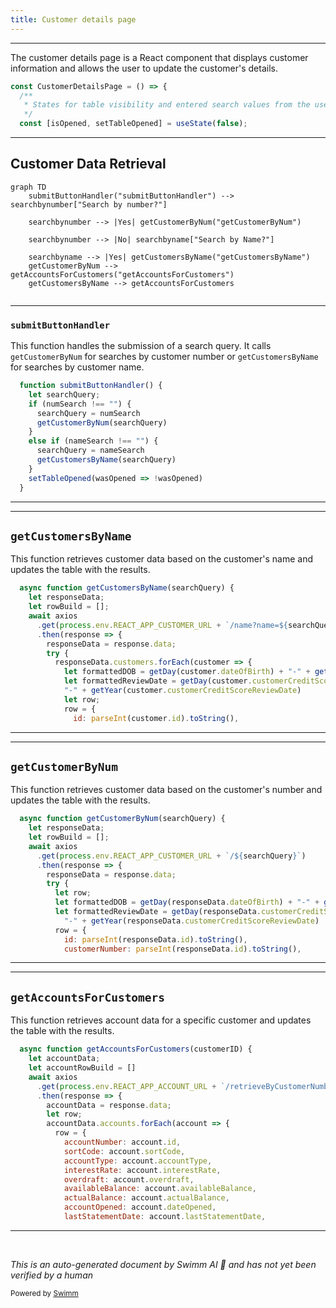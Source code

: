 ```yaml
---
title: Customer details page
---
```

<SwmSnippet path="/src/bank-application-frontend/src/content/CustomerDetailsPage/CustomerDetailsPage.js" line="23">

---

The customer details page is a React component that displays customer information and allows the user to update the customer's details.

```javascript
const CustomerDetailsPage = () => {
  /**
   * States for table visibility and entered search values from the user
   */
  const [isOpened, setTableOpened] = useState(false);
```

---

</SwmSnippet>

## Customer Data Retrieval

```mermaid
graph TD
    submitButtonHandler("submitButtonHandler") --> 
searchbynumber["Search by number?"]

    searchbynumber --> |Yes| getCustomerByNum("getCustomerByNum")

    searchbynumber --> |No| searchbyname["Search by Name?"]

    searchbyname --> |Yes| getCustomersByName("getCustomersByName")
    getCustomerByNum --> getAccountsForCustomers("getAccountsForCustomers")
    getCustomersByName --> getAccountsForCustomers


```

<SwmSnippet path="/src/bank-application-frontend/src/content/CustomerDetailsPage/CustomerDetailsPage.js" line="47">

---

### <SwmToken path="/src/bank-application-frontend/src/content/CustomerDetailsPage/CustomerDetailsPage.js" pos="47:3:3" line-data="  function submitButtonHandler() {">`submitButtonHandler`</SwmToken>

This function handles the submission of a search query. It calls <SwmToken path="/src/bank-application-frontend/src/content/CustomerDetailsPage/CustomerDetailsPage.js" pos="51:1:1" line-data="      getCustomerByNum(searchQuery)">`getCustomerByNum`</SwmToken> for searches by customer number or <SwmToken path="/src/bank-application-frontend/src/content/CustomerDetailsPage/CustomerDetailsPage.js" pos="55:1:1" line-data="      getCustomersByName(searchQuery)">`getCustomersByName`</SwmToken> for searches by customer name.

```javascript
  function submitButtonHandler() {
    let searchQuery;
    if (numSearch !== "") {
      searchQuery = numSearch
      getCustomerByNum(searchQuery)
    }
    else if (nameSearch !== "") {
      searchQuery = nameSearch
      getCustomersByName(searchQuery)
    }
    setTableOpened(wasOpened => !wasOpened)
  }
```

---

</SwmSnippet>

<SwmSnippet path="/src/bank-application-frontend/src/content/CustomerDetailsPage/CustomerDetailsPage.js" line="75">

---

## <SwmToken path="src/bank-application-frontend/src/content/CustomerDetailsPage/CustomerDetailsPage.js" pos="75:5:5" line-data="  async function getCustomersByName(searchQuery) {">`getCustomersByName`</SwmToken>

This function retrieves customer data based on the customer's name and updates the table with the results.

```javascript
  async function getCustomersByName(searchQuery) {
    let responseData;
    let rowBuild = [];
    await axios
      .get(process.env.REACT_APP_CUSTOMER_URL + `/name?name=${searchQuery}&limit=10`)
      .then(response => {
        responseData = response.data;
        try {
          responseData.customers.forEach(customer => {
            let formattedDOB = getDay(customer.dateOfBirth) + "-" + getMonth(customer.dateOfBirth) + "-" + getYear(customer.dateOfBirth)
            let formattedReviewDate = getDay(customer.customerCreditScoreReviewDate) + "-" + getMonth(customer.customerCreditScoreReviewDate) +
            "-" + getYear(customer.customerCreditScoreReviewDate)
            let row;
            row = {
              id: parseInt(customer.id).toString(),
```

---

</SwmSnippet>

<SwmSnippet path="/src/bank-application-frontend/src/content/CustomerDetailsPage/CustomerDetailsPage.js" line="119">

---

## <SwmToken path="src/bank-application-frontend/src/content/CustomerDetailsPage/CustomerDetailsPage.js" pos="119:5:5" line-data="  async function getCustomerByNum(searchQuery) {">`getCustomerByNum`</SwmToken>

This function retrieves customer data based on the customer's number and updates the table with the results.

```javascript
  async function getCustomerByNum(searchQuery) {
    let responseData;
    let rowBuild = [];
    await axios
      .get(process.env.REACT_APP_CUSTOMER_URL + `/${searchQuery}`)
      .then(response => {
        responseData = response.data;
        try {
          let row;
          let formattedDOB = getDay(responseData.dateOfBirth) + "-" + getMonth(responseData.dateOfBirth) + "-" + getYear(responseData.dateOfBirth)
          let formattedReviewDate = getDay(responseData.customerCreditScoreReviewDate) + "-" + getMonth(responseData.customerCreditScoreReviewDate) +
            "-" + getYear(responseData.customerCreditScoreReviewDate)
          row = {
            id: parseInt(responseData.id).toString(),
            customerNumber: parseInt(responseData.id).toString(),
```

---

</SwmSnippet>

<SwmSnippet path="/src/bank-application-frontend/src/content/CustomerDetailsPage/CustomerDetailsPage.js" line="161">

---

## <SwmToken path="src/bank-application-frontend/src/content/CustomerDetailsPage/CustomerDetailsPage.js" pos="161:5:5" line-data="  async function getAccountsForCustomers(customerID) {">`getAccountsForCustomers`</SwmToken>

This function retrieves account data for a specific customer and updates the table with the results.

```javascript
  async function getAccountsForCustomers(customerID) {
    let accountData;
    let accountRowBuild = []
    await axios
      .get(process.env.REACT_APP_ACCOUNT_URL + `/retrieveByCustomerNumber/${customerID}`)
      .then(response => {
        accountData = response.data;
        let row;
        accountData.accounts.forEach(account => {
          row = {
            accountNumber: account.id,
            sortCode: account.sortCode,
            accountType: account.accountType,
            interestRate: account.interestRate,
            overdraft: account.overdraft,
            availableBalance: account.availableBalance,
            actualBalance: account.actualBalance,
            accountOpened: account.dateOpened,
            lastStatementDate: account.lastStatementDate,
```

---

</SwmSnippet>

&nbsp;

*This is an auto-generated document by Swimm AI 🌊 and has not yet been verified by a human*

<SwmMeta version="3.0.0" repo-id="Z2l0aHViJTNBJTNBY2ljcy1iYW5raW5nLXNhbXBsZS1hcHBsaWNhdGlvbi1jYnNhLUlCTS1EZW1vJTNBJTNBU3dpbW0tRGVtbw==" repo-name="cics-banking-sample-application-cbsa"><sup>Powered by [Swimm](https://staging.swimm.cloud/)</sup></SwmMeta>
